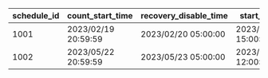 |schedule_id|count_start_time|recovery_disable_time|start_time|end_time|ex_quest_id|
| --- | --- | --- | --- | --- | --- |
|1001|2023/02/19 20:59:59|2023/02/20 05:00:00|2023/02/15 15:00:00|2023/02/20 20:59:59|74001999|
|1002|2023/05/22 20:59:59|2023/05/23 05:00:00|2023/05/18 12:00:00|2023/05/23 20:59:59|74001999|